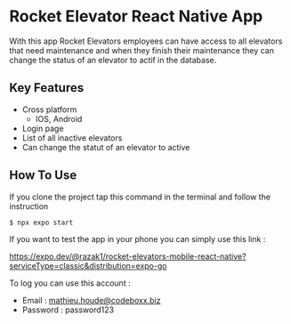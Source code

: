 # Rocket Elevator React Native App

With this app Rocket Elevators employees can have access to all elevators that need maintenance 
and when they finish their maintenance they can change the status of an elevator to actif in the database.

## Key Features

* Cross platform
  - IOS, Android
* Login page 
* List of all inactive elevators
* Can change the statut of an elevator to active

## How To Use

If you clone the project tap this command in the terminal and follow the instruction

```bash
$ npx expo start
```

If you want to test the app in your phone you can simply use this link :

https://expo.dev/@razak1/rocket-elevators-mobile-react-native?serviceType=classic&distribution=expo-go

To log you can use this account :
  - Email : mathieu.houde@codeboxx.biz
  - Password : password123
